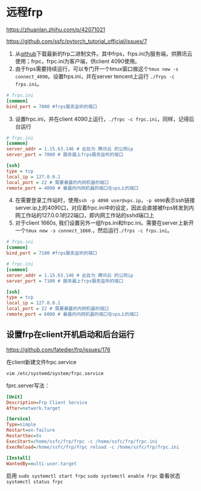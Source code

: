 # 远程frp

https://zhuanlan.zhihu.com/p/42071021

https://github.com/ssfc/pytorch_tutorial_official/issues/7

1. 从[github](https://link.zhihu.com/?target=https%3A//github.com/fatedier/frp)下载最新的frp二进制文件。其中frps，frps.ini为服务端，供腾讯云使用；frpc，frpc.ini为客户端，供client 4090使用。
2. 由于frps需要持续运行，可以专门开一个tmux窗口做这个`tmux new -s connect_4090`。设置frps.ini，并在server tencent上运行 `./frps -c frps.ini`。

```ini
# frps.ini
[common]
bind_port = 7000 #frps服务监听的端口
```

3. 设置frpc.ini，并在client 4090上运行，`./frpc -c frpc.ini`，同样，记得后台运行

```ini
# frpc.ini
[common]
server_addr = 1.15.63.146 # 此处为 腾讯云 的公网ip
server_port = 7000 # 服务器上frps服务监听的端口

[ssh]
type = tcp
local_ip = 127.0.0.1 
local_port = 22 # 需要暴露的内网机器的端口
remote_port = 4090 # 暴露的内网机器的端口在vps上的端口
```

4. 在需要登录工作站时，使用`ssh -p 4090 user@vps.ip`，`-p 4090`表示ssh链接server.ip上的4090口，对应着frpc.ini中的设定，因此会直接被frps转发到内网工作站的127.0.0.1的22端口，即内网工作站的sshd端口上
5. 对于client 1660s, 我们设置另外一组frps.ini和frpc.ini。需要在server上新开一个`tmux new -s connect_1660`.，然后运行`./frps -c frps.ini`。

```ini
# frps.ini
[common]
bind_port = 7100 #frps服务监听的端口
```

```ini
# frpc.ini
[common]
server_addr = 1.15.63.146 # 此处为 腾讯云 的公网ip
server_port = 7100 # 服务器上frps服务监听的端口

[ssh]
type = tcp
local_ip = 127.0.0.1 
local_port = 22 # 需要暴露的内网机器的端口
remote_port = 6000 # 暴露的内网机器的端口在vps上的端口
```

## 设置frp在client开机启动和后台运行

https://github.com/fatedier/frp/issues/176

在client新建文件frpc.service 

`vim /etc/systemd/system/frpc.service`

fprc.server写法：

```ini
[Unit]
Description=Frp Client Service
After=network.target

[Service]
Type=simple
Restart=on-failure
RestartSec=5s
ExecStart=/home/ssfc/frp/frpc -c /home/ssfc/frp/frpc.ini
ExecReload=/home/ssfc/frp/frpc reload -c /home/ssfc/frp/frpc.ini

[Install]
WantedBy=multi-user.target
```

启用
`sudo systemctl start frpc`
`sudo systemctl enable frpc`
查看状态
`systemctl status frpc`